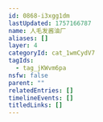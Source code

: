 ```yaml
---
id: 0868-i3xgg1dm
lastUpdated: 1757166787
name: 人毛发酱油厂
aliases: []
layer: 4
categoryId: cat_1wmCydV7
tagIds:
  - tag_jKWvm6pa
nsfw: false
parent: ""
relatedEntries: []
timelineEvents: []
titledLinks: []
---
```


